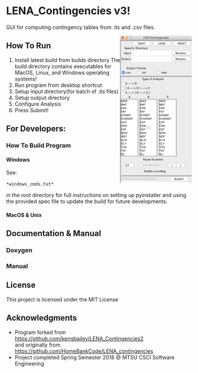 # LENA_Contingencies v3!

GUI for computing contingency tables from .its and .csv files.

<img style="float:right;" src="./icon/LenaUI.jpg" height="400">


## How To Run
1. Install latest build from builds directory
    The build directory contains executables for MacOS,
    Linux, and Windows operating systems!
2. Run program from desktop shortcut
3. Setup input directory(for batch of .its files)
4. Setup output directory
5. Configure Analysis
6. Press Submit!


## For Developers:
###  How To Build Program

####  Windows
  See:  

    *windows_cmds.txt*  

  in the root directory for full instructions on setting up pyinstaller and using the provided spec file to update the build for future developments.

####  MacOS & Unix
  

## Documentation & Manual
###  Doxygen
###  Manual

## License

This project is licensed under the MIT License

## Acknowledgments


* Program forked from https://github.com/kengbailey/LENA_Contingencies2  
and originally from https://github.com/HomeBankCode/LENA_contingencies
* Project completed Spring Semester 2018 @ MTSU CSCI Software Engineering
